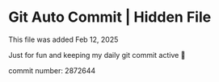 # Git Auto Commit | Hidden File

This file was added Feb 12, 2025

Just for fun and keeping my daily git commit active 🤪

commit number: 2872644
